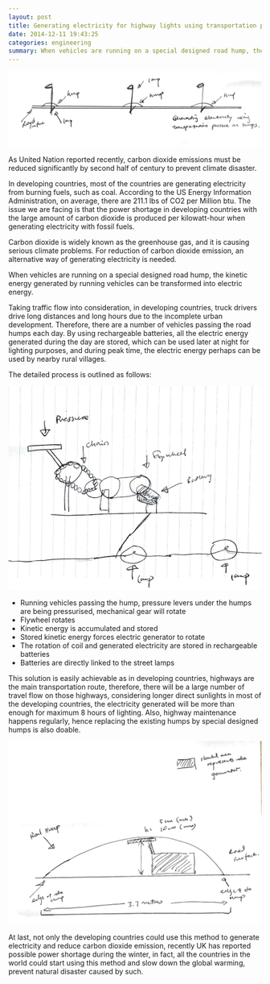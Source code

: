 ```yaml
---
layout: post
title: Generating electricity for highway lights using transportation pressure on road humps
date: 2014-12-11 19:43:25
categories: engineering
summary: When vehicles are running on a special designed road hump, the kinetic energy generated by running vehicles can be transformed into electric energy. 
---
```

![1](/images/shell/1.jpg)

As United Nation reported recently, carbon dioxide emissions must be reduced significantly by second half of century to prevent climate disaster. 

In developing countries, most of the countries are generating electricity from burning fuels, such as coal. According to the US Energy Information Administration, on average, there are 211.1 lbs of CO2 per Million btu. The issue we are facing is that the power shortage in developing countries with the large amount of carbon dioxide is produced per kilowatt-hour when generating electricity with fossil fuels.

Carbon dioxide is widely known as the greenhouse gas, and it is causing serious climate problems. For reduction of carbon dioxide emission, an alternative way of generating electricity is needed. 

When vehicles are running on a special designed road hump, the kinetic energy generated by running vehicles can be transformed into electric energy. 

Taking traffic flow into consideration, in developing countries, truck drivers drive long distances and long hours due to the incomplete urban development. Therefore, there are a number of vehicles passing the road humps each day. By using rechargeable batteries, all the electric energy generated during the day are stored, which can be used later at night for lighting purposes, and during peak time, the electric energy perhaps can be used by nearby rural villages.

The detailed process is outlined as follows: 

![2](/images/shell/2.png)

-  Running vehicles passing the hump, pressure levers under the humps are being pressurised, mechanical gear will rotate
-  Flywheel rotates 
-  Kinetic energy is accumulated and stored 
-  Stored kinetic energy forces electric generator to rotate
-  The rotation of coil and generated electricity are stored in rechargeable batteries 
-  Batteries are directly linked to the street lamps

This solution is easily achievable as in developing countries, highways are the main transportation route, therefore, there will be a large number of travel flow on those highways, considering longer direct sunlights in most of the developing countries, the electricity generated will be more than enough for maximum 8 hours of lighting. Also, highway maintenance happens regularly, hence replacing the existing humps by special designed humps is also doable. 

![3](/images/shell/3.png)

At last, not only the developing countries could use this method to generate electricity and reduce carbon dioxide emission, recently UK has reported possible power shortage during the winter, in fact, all the countries in the world could start using this method and slow down the global warming, prevent natural disaster caused by such.

